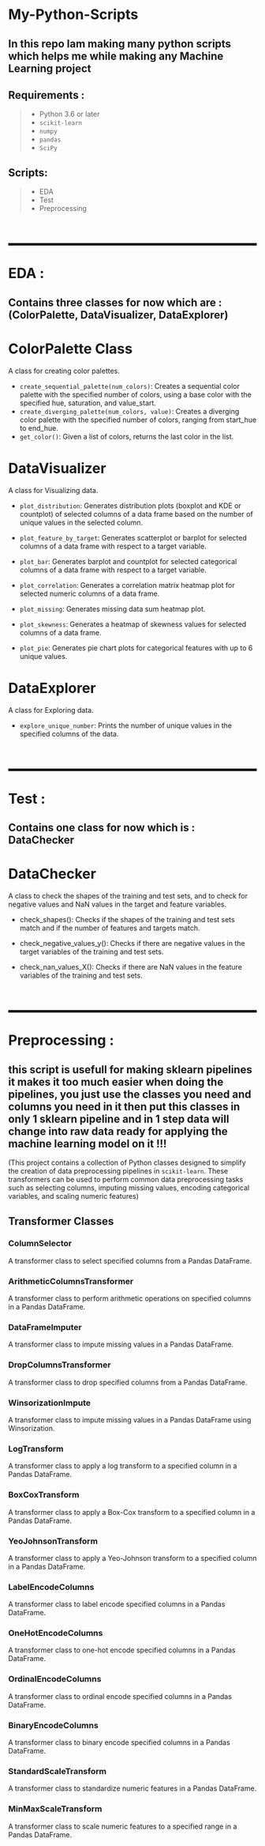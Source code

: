 # My-Python-Scripts

## In this repo Iam making many python scripts which helps me while making any Machine Learning project

## Requirements :
> - Python 3.6 or later
> - `scikit-learn`
> - `numpy`
> - `pandas`
> - `SciPy`

## Scripts:
> - EDA
> - Test
> - Preprocessing


<br><br>

<b><hr style="border-top: 4px solid black;"/></b>

# EDA :

## Contains three classes for now which are :<br>(ColorPalette, DataVisualizer, DataExplorer)

# ColorPalette Class

A class for creating color palettes.

- `create_sequential_palette(num_colors)`: Creates a sequential color palette with the specified number of colors, using a base color with the specified hue, saturation, and value_start.
- `create_diverging_palette(num_colors, value)`: Creates a diverging color palette with the specified number of colors, ranging from start_hue to end_hue.
- `get_color()`: Given a list of colors, returns the last color in the list.


# DataVisualizer

A class for Visualizing data.

- `plot_distribution`: Generates distribution plots (boxplot and KDE or countplot) of selected columns of a data frame based on the number of unique values in the selected column.

- `plot_feature_by_target`: Generates scatterplot or barplot for selected columns of a data frame with respect to a target variable.

- `plot_bar`: Generates barplot and countplot for selected categorical columns of a data frame with respect to a target variable.

- `plot_correlation`: Generates a correlation matrix heatmap plot for selected numeric columns of a data frame.

- `plot_missing`: Generates missing data sum heatmap plot.

- `plot_skewness`: Generates a heatmap of skewness values for selected columns of a data frame.

- `plot_pie`: Generates pie chart plots for categorical features with up to 6 unique values.


# DataExplorer

A class for Exploring data.

- `explore_unique_number`: Prints the number of unique values in the specified columns of the data.


<br><br>

<b><hr style="border-top: 4px solid black;"/></b>


# Test :

## Contains one class for now which is :<br>DataChecker

# DataChecker 

A class to check the shapes of the training and test sets, and to check for negative values and NaN values in the target and feature variables.

- check_shapes(): Checks if the shapes of the training and test sets match and if the number of features and targets match.

- check_negative_values_y(): Checks if there are negative values in the target variables of the training and test sets.

- check_nan_values_X(): Checks if there are NaN values in the feature variables of the training and test sets.

<br><br>

<b><hr style="border-top: 4px solid black;"/></b>

# Preprocessing :

## this script is usefull for making sklearn pipelines it makes it too much easier when doing the pipelines, you just use the classes you need and columns you need in it then put this classes in only 1 sklearn pipeline and in 1 step data will change into raw data ready for applying the machine learning model on it !!!

(This project contains a collection of Python classes designed to simplify the creation of data preprocessing pipelines in `scikit-learn`. These transformers can be used to perform common data preprocessing tasks such as selecting columns, imputing missing values, encoding categorical variables, and scaling numeric features)

## Transformer Classes

### ColumnSelector

A transformer class to select specified columns from a Pandas DataFrame.

### ArithmeticColumnsTransformer

A transformer class to perform arithmetic operations on specified columns in a Pandas DataFrame.

### DataFrameImputer

A transformer class to impute missing values in a Pandas DataFrame.

### DropColumnsTransformer

A transformer class to drop specified columns from a Pandas DataFrame.

### WinsorizationImpute

A transformer class to impute missing values in a Pandas DataFrame using Winsorization.

### LogTransform

A transformer class to apply a log transform to a specified column in a Pandas DataFrame.

### BoxCoxTransform

A transformer class to apply a Box-Cox transform to a specified column in a Pandas DataFrame.

### YeoJohnsonTransform

A transformer class to apply a Yeo-Johnson transform to a specified column in a Pandas DataFrame.

### LabelEncodeColumns

A transformer class to label encode specified columns in a Pandas DataFrame.

### OneHotEncodeColumns

A transformer class to one-hot encode specified columns in a Pandas DataFrame.

### OrdinalEncodeColumns

A transformer class to ordinal encode specified columns in a Pandas DataFrame.

### BinaryEncodeColumns

A transformer class to binary encode specified columns in a Pandas DataFrame.

### StandardScaleTransform

A transformer class to standardize numeric features in a Pandas DataFrame.

### MinMaxScaleTransform

A transformer class to scale numeric features to a specified range in a Pandas DataFrame.


